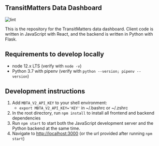 ## TransitMatters Data Dashboard
![lint](https://github.com/transitmatters/t-performance-dash/workflows/lint/badge.svg)

This is the repository for the TransitMatters data dashboard. Client code is written in JavaScript with React, and the backend is written in Python with Flask.

## Requirements to develop locally
* node 12.x LTS (verify with `node -v`)
* Python 3.7 with pipenv (verify with `python --version; pipenv --version`)

## Development instructions
1. Add `MBTA_V2_API_KEY` to your shell environment:
	* `export MBTA_V2_API_KEY='KEY'` in ~/.bashrc or ~/.zshrc
2. In the root directory, run `npm install` to install all frontend and backend dependencies
3. Run `npm start` to start both the JavaScript development server and the Python backend at the same time.
4. Navigate to [http://localhost:3000](http://localhost:3000) (or the url provided after running `npm start`)
